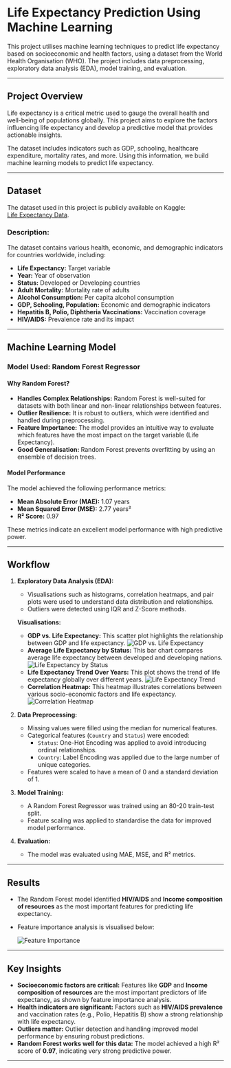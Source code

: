 # Life Expectancy Prediction Using Machine Learning

This project utilises machine learning techniques to predict life expectancy based on socioeconomic and health factors, using a dataset from the World Health Organisation (WHO). The project includes data preprocessing, exploratory data analysis (EDA), model training, and evaluation.

---

## Project Overview

Life expectancy is a critical metric used to gauge the overall health and well-being of populations globally. This project aims to explore the factors influencing life expectancy and develop a predictive model that provides actionable insights.

The dataset includes indicators such as GDP, schooling, healthcare expenditure, mortality rates, and more. Using this information, we build machine learning models to predict life expectancy.

---

## Dataset

The dataset used in this project is publicly available on Kaggle:  
[Life Expectancy Data](https://www.kaggle.com/kumarajarshi/life-expectancy-who).

### Description:
The dataset contains various health, economic, and demographic indicators for countries worldwide, including:
- **Life Expectancy:** Target variable
- **Year:** Year of observation
- **Status:** Developed or Developing countries
- **Adult Mortality:** Mortality rate of adults
- **Alcohol Consumption:** Per capita alcohol consumption
- **GDP, Schooling, Population:** Economic and demographic indicators
- **Hepatitis B, Polio, Diphtheria Vaccinations:** Vaccination coverage
- **HIV/AIDS:** Prevalence rate and its impact

---

## Machine Learning Model

### Model Used: Random Forest Regressor

#### Why Random Forest?
- **Handles Complex Relationships:** Random Forest is well-suited for datasets with both linear and non-linear relationships between features.
- **Outlier Resilience:** It is robust to outliers, which were identified and handled during preprocessing.
- **Feature Importance:** The model provides an intuitive way to evaluate which features have the most impact on the target variable (Life Expectancy).
- **Good Generalisation:** Random Forest prevents overfitting by using an ensemble of decision trees.

#### Model Performance
The model achieved the following performance metrics:
- **Mean Absolute Error (MAE):** 1.07 years
- **Mean Squared Error (MSE):** 2.77 years²
- **R² Score:** 0.97

These metrics indicate an excellent model performance with high predictive power.

---

## Workflow

1. **Exploratory Data Analysis (EDA):**
   - Visualisations such as histograms, correlation heatmaps, and pair plots were used to understand data distribution and relationships.
   - Outliers were detected using IQR and Z-Score methods.

   **Visualisations:**
   - **GDP vs. Life Expectancy:** This scatter plot highlights the relationship between GDP and life expectancy.
     ![GDP vs. Life Expectancy](images/gdp_vs_life_expectancy.png)
   - **Average Life Expectancy by Status:** This bar chart compares average life expectancy between developed and developing nations.
     ![Life Expectancy by Status](images/life_expectancy_by_status.png)
   - **Life Expectancy Trend Over Years:** This plot shows the trend of life expectancy globally over different years.
     ![Life Expectancy Trend](images/life_expectancy_trend.png)
   - **Correlation Heatmap:** This heatmap illustrates correlations between various socio-economic factors and life expectancy.
     ![Correlation Heatmap](images/correlation_heatmap.png)

2. **Data Preprocessing:**
   - Missing values were filled using the median for numerical features.
   - Categorical features (`Country` and `Status`) were encoded:
     - `Status`: One-Hot Encoding was applied to avoid introducing ordinal relationships.
     - `Country`: Label Encoding was applied due to the large number of unique categories.
   - Features were scaled to have a mean of 0 and a standard deviation of 1.

3. **Model Training:**
   - A Random Forest Regressor was trained using an 80-20 train-test split.
   - Feature scaling was applied to standardise the data for improved model performance.

4. **Evaluation:**
   - The model was evaluated using MAE, MSE, and R² metrics.

---

## Results

- The Random Forest model identified **HIV/AIDS** and **Income composition of resources** as the most important features for predicting life expectancy.
- Feature importance analysis is visualised below:
  
  ![Feature Importance](images/feature_importance.png)

---

## Key Insights

- **Socioeconomic factors are critical:** Features like **GDP** and **Income composition of resources** are the most important predictors of life expectancy, as shown by feature importance analysis.
- **Health indicators are significant:** Factors such as **HIV/AIDS prevalence** and vaccination rates (e.g., Polio, Hepatitis B) show a strong relationship with life expectancy.
- **Outliers matter:** Outlier detection and handling improved model performance by ensuring robust predictions.
- **Random Forest works well for this data:** The model achieved a high R² score of **0.97**, indicating very strong predictive power.

---
